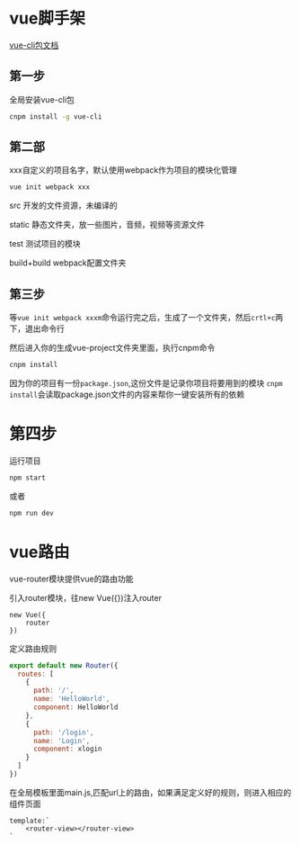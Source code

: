 # vue脚手架

[vue-cli包文档](https://www.npmjs.com/package/vue-cli)

## 第一步

全局安装vue-cli包
```bash
cnpm install -g vue-cli
```
## 第二部

xxx自定义的项目名字，默认使用webpack作为项目的模块化管理
```bash
vue init webpack xxx
```

src 开发的文件资源，未编译的

static 静态文件夹，放一些图片，音频，视频等资源文件

test 测试项目的模块

build+build webpack配置文件夹


## 第三步

等`vue init webpack xxxm`命令运行完之后，生成了一个文件夹，然后`crtl+c`两下，退出命令行

然后进入你的生成vue-project文件夹里面，执行cnpm命令
```bash
cnpm install
```
因为你的项目有一份`package.json`,这份文件是记录你项目将要用到的模块
`cnpm install`会读取package.json文件的内容来帮你一键安装所有的依赖


# 第四步

运行项目
```js
npm start
```
或者
```js
npm run dev
```


# vue路由

vue-router模块提供vue的路由功能

引入router模块，往new Vue({})注入router
```
new Vue({
	router
})
```
定义路由规则
```js
export default new Router({
  routes: [
    {
      path: '/',
      name: 'HelloWorld',
      component: HelloWorld
    },
    {
      path: '/login',
      name: 'Login',
      component: xlogin
    }
  ]
})
```

在全局模板里面main.js,匹配url上的路由，如果满足定义好的规则，则进入相应的组件页面
```
template:`
	<router-view></router-view>
`
```